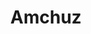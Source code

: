 ---
title: Amchuz
github: https://github.com/Amchuz
mode: light
transition: 3s
archetype:
  - Little Bit of Everything
---